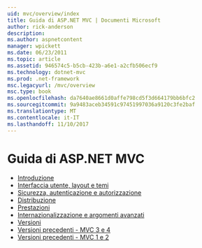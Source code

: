 ```yaml
---
uid: mvc/overview/index
title: Guida di ASP.NET MVC | Documenti Microsoft
author: rick-anderson
description: 
ms.author: aspnetcontent
manager: wpickett
ms.date: 06/23/2011
ms.topic: article
ms.assetid: 946574c5-b5cb-423b-a6e1-a2cfb506ecf9
ms.technology: dotnet-mvc
ms.prod: .net-framework
msc.legacyurl: /mvc/overview
msc.type: book
ms.openlocfilehash: da7640ae8661d0affe798cd5f3d664179bb6bfc2
ms.sourcegitcommit: 9a9483aceb34591c97451997036a9120c3fe2baf
ms.translationtype: MT
ms.contentlocale: it-IT
ms.lasthandoff: 11/10/2017
---
```

<a name="aspnet-mvc-guidance"></a>Guida di ASP.NET MVC
====================
- [Introduzione](getting-started/index.md)
- [Interfaccia utente, layout e temi](views/index.md)
- [Sicurezza, autenticazione e autorizzazione](security/index.md)
- [Distribuzione](deployment/index.md)
- [Prestazioni](performance/index.md)
- [Internazionalizzazione e argomenti avanzati](advanced/index.md)
- [Versioni](releases/index.md)
- [Versioni precedenti - MVC 3 e 4](older-versions/index.md)
- [Versioni precedenti - MVC 1 e 2](older-versions-1/index.md)
